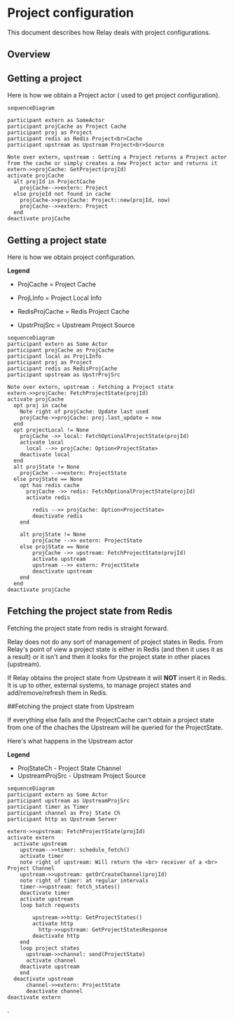 # Project configuration

This document describes how Relay deals with project configurations.



## Overview

## Getting a project

Here is how we obtain a Project actor ( used to get project configuration).

```mermaid
sequenceDiagram

participant extern as SomeActor
participant projCache as Project Cache
participant proj as Project
participant redis as Redis Project<br>Cache
participant upstream as Upstream Project<br>Source

Note over extern, upstream : Getting a Project returns a Project actor from the cache or simply creates a new Project actor and returns it
extern->>projCache: GetProject(projId)
activate projCache
  alt projId in ProjectCache
    projCache-->>extern: Project
  else projeId not found in cache
    projCache->>projCache: Project::new(projId, now)
    projCache-->>extern: Project
  end
deactivate projCache

```

## Getting a project state

Here is how we obtain project configuration.

**Legend**

* ProjCache = Project Cache

* ProjLInfo = Project Local Info

* RedisProjCache = Redis Project Cache

* UpstrProjSrc = Upstream Project Source

``` mermaid
sequenceDiagram
participant extern as Some Actor
participant projCache as ProjCache
participant local as ProjLInfo
participant proj as Project
participant redis as RedisProjCache
participant upstream as UpstrProjSrc

Note over extern, upstream : Fetching a Project state
extern->>projCache: FetchProjectState(projId)
activate projCache
  opt proj in cache
    Note right of projCache: Update last used
    projCache->>projCache: proj.last_update = now
  end
  opt projectLocal != None
    projCache ->> local: FetchOptionalProjectState(projId)
    activate local
      local -->> projCache: Option<ProjectState>
    deactivate local
  end
  alt projState != None
  	projCache -->>extern: ProjectState
  else projState == None
  	opt has redis cache
      projCache ->> redis: FetchOptionalProjectState(projId)
      activate redis

  		redis -->> projCache: Option<ProjectState>
  		deactivate redis
  	end
  	
  	alt projState != None
  		projCache -->> extern: ProjectState
  	else projState == None
  		projCache ->> upstream: FetchProjectState(projId)
  		activate upstream
  		upstream -->> extern: ProjectState
  		deactivate upstream
  	end
  end
deactivate projCache
```

## Fetching the project state from Redis

Fetching the project state from redis is straight forward.

Relay does not do any sort of management of project states in Redis. From Relay's point of view a project state is either in Redis (and then it uses it as a result) or it isn't and then it looks for the project state in other places (upstream).

If Relay obtains the project state from Upstream it will **NOT** insert it in Redis. It is up to other, external systems, to manage project states and add/remove/refresh them in Redis.

##Fetching the project state from Upstream 

If everything else fails and the ProjectCache can't obtain a project state from one of the chaches the Upstream will be queried for the ProjectState.

Here's what happens in the Upstream actor

**Legend**

* ProjStateCh - Project State Channel
* UpstreamProjSrc - Upstream Project Source

```mermaid
sequenceDiagram
participant extern as Some Actor
participant upstream as UpstreamProjSrc
participant timer as Timer
participant channel as Proj State Ch
participant http as Upstream Server

extern->>upstream: FetchProjectState(projId)
activate extern
  activate upstream
    upstream-->>timer: schedule_fetch()
    activate timer
    note right of upstream: Will return the <br> receiver of a <br> Project Channel
    upstream->>upstream: getOrCreateChannel(projId)
    note right of timer: at regular intervals
    timer->>upstream: fetch_states()
    deactivate timer
    activate upstream
    loop batch requests

        upstream->>http: GetProjectStates()
        activate http
          http->>upstream: GetProjectStatesResponse
        deactivate http
    end
    loop project states
      upstream->>channel: send(ProjectState)
      activate channel
    deactivate upstream
    end
  deactivate upstream
      channel->>extern: ProjectState
      deactivate channel
deactivate extern
```

.

